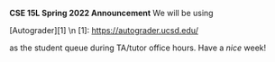 __CSE 15L Spring 2022 Announcement__
We will be using 

[Autograder][1] \n [1]: https://autograder.ucsd.edu/

as the student queue during TA/tutor office hours.
Have a _nice_ week!
